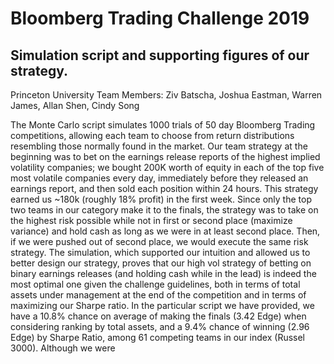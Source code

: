 # Bloomberg Trading Challenge 2019
## Simulation script and supporting figures of our strategy.

Princeton University Team Members: Ziv Batscha, Joshua Eastman, Warren James, Allan Shen, Cindy Song

The Monte Carlo script simulates 1000 trials of 50 day Bloomberg Trading competitions, allowing each team to choose from return distributions resembling those normally found in the market. Our team strategy at the beginning was to bet on the earnings release reports of the highest implied volatility companies; we bought 200K worth of equity in each of the top five most volatile companies every day, immediately before they released an earnings report, and then sold each position within 24 hours. This strategy earned us ~180k (roughly 18% profit) in the first week. Since only the top two teams in our category make it to the finals, the strategy was to take on the highest risk possible while not in first or second place (maximize variance) and hold cash as long as we were in at least second place. Then, if we were pushed out of second place, we would execute the same risk strategy. The simulation, which supported our intuition and allowed us to better design our strategy, proves that our high vol strategy of betting on binary earnings releases (and holding cash while in the lead) is indeed the most optimal one given the challenge guidelines, both in terms of total assets under management at the end of the competition and in terms of maximizing our Sharpe ratio. In the particular script we have provided, we have a 10.8% chance on average of making the finals (3.42 Edge) when considering ranking by total assets, and a 9.4% chance of winning (2.96 Edge) by Sharpe Ratio, among 61 competing teams in our index (Russel 3000). Although we were 
